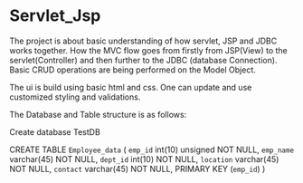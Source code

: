 # Servlet_Jsp

The project is about basic understanding of how servlet, JSP and JDBC works together.
How the MVC flow goes from firstly from JSP(View) to the servlet(Controller) and then further to the JDBC (database Connection).
Basic CRUD operations are being performed on the Model Object.

The ui is build using basic html and css. One can update and use customized styling and validations.

The Database and Table structure is as follows:

Create database TestDB

CREATE TABLE `Employee_data` (
  `emp_id` int(10) unsigned NOT NULL,
  `emp_name` varchar(45) NOT NULL,
  `dept_id` int(10) NOT NULL,
  `location` varchar(45) NOT NULL,
  `contact` varchar(45) NOT NULL,
  PRIMARY KEY (`emp_id`)
)
